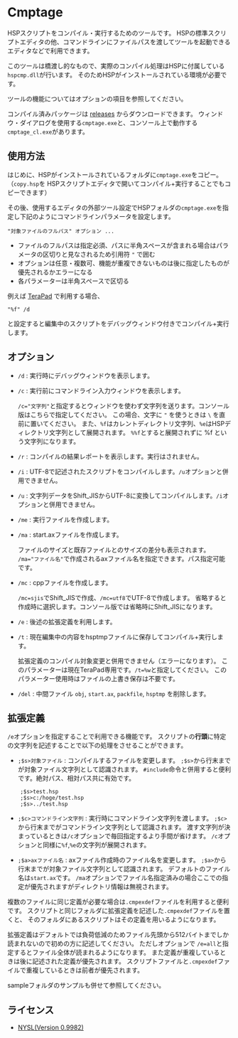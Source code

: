 # Cmptage

HSPスクリプトをコンパイル・実行するためのツールです。
HSPの標準スクリプトエディタの他、コマンドラインにファイルパスを渡してツールを起動できるエディタなどで利用できます。

このツールは橋渡し的なもので、実際のコンパイル処理はHSPに付属している`hspcmp.dll`が行います。
そのためHSPがインストールされている環境が必要です。

ツールの機能についてはオプションの項目を参照してください。

コンパイル済みパッケージは [releases](https://github.com/skymonsters-Ks/Cmptage/releases) からダウンロードできます。
ウィンドウ・ダイアログを使用する`cmptage.exe`と、コンソール上で動作する`cmptage_cl.exe`があります。



## 使用方法

はじめに、HSPがインストールされているフォルダに`cmptage.exe`をコピー。
（`copy.hsp`を HSPスクリプトエディタで開いてコンパイル+実行することでもコピーできます）

その後、使用するエディタの外部ツール設定でHSPフォルダの`cmptage.exe`を指定し下記のようにコマンドラインパラメータを設定します。

	"対象ファイルのフルパス" オプション ...

- ファイルのフルパスは指定必須、パスに半角スペースが含まれる場合はパラメータの区切りと見なされるため引用符 `"` で囲む
- オプションは任意・複数可、機能が重複できないものは後に指定したものが優先されるかエラーになる
- 各パラメーターは半角スペースで区切る

例えば [TeraPad](https://tera-net.com/library/tpad.html) で利用する場合、

	"%f" /d

と設定すると編集中のスクリプトをデバッグウィンドウ付きでコンパイル+実行します。



## オプション

- `/d` : 実行時にデバッグウィンドウを表示します。

- `/c` : 実行前にコマンドライン入力ウィンドウを表示します。

  `/c="文字列"`と指定するとウィンドウを使わず文字列を送ります。コンソール版はこちらで指定してください。
  この場合、文字に `"` を使うときは ` \ ` を直前に置いてください。
  また、`%f`はカレントディレクトリ文字列、`%e`はHSPディレクトリ文字列として展開されます。
  `%%f`とすると展開されずに %f という文字列になります。

- `/r` : コンパイルの結果レポートを表示します。実行はされません。

- `/i` : UTF-8で記述されたスクリプトをコンパイルします。`/u`オプションと併用できません。

- `/u` : 文字列データをShift_JISからUTF-8に変換してコンパイルします。`/i`オプションと併用できません。

- `/me` : 実行ファイルを作成します。

- `/ma` : start.axファイルを作成します。

  ファイルのサイズと既存ファイルとのサイズの差分も表示されます。
  `/ma="ファイル名"`で作成されるaxファイル名を指定できます。パス指定可能です。

- `/mc` : cppファイルを作成します。

  `/mc=sjis`でShift_JISで作成、`/mc=utf8`でUTF-8で作成します。
  省略すると作成時に選択します。コンソール版では省略時にShift_JISになります。

- `/e` : 後述の拡張定義を利用します。

- `/t` : 現在編集中の内容をhsptmpファイルに保存してコンパイル+実行します。

  拡張定義のコンパイル対象変更と併用できません（エラーになります）。
  このパラメーターは現在TeraPad専用です。`/t=%w`と指定してください。
  このパラメーター使用時はファイルの上書き保存は不要です。

- `/del` : 中間ファイル `obj`, `start.ax`, `packfile`, `hsptmp` を削除します。



## 拡張定義

`/e`オプションを指定することで利用できる機能です。
スクリプトの**行頭**に特定の文字列を記述することで以下の処理をさせることができます。

- `;$s>対象ファイル` : コンパイルするファイルを変更します。
  `;$s>`から行末までが対象ファイル文字列として認識されます。
  `#include`命令と併用すると便利です。絶対パス、相対パス共に有効です。
```
	;$s>test.hsp
	;$s>c:/hoge/test.hsp
	;$s>../test.hsp
```
- `;$c>コマンドライン文字列` : 実行時にコマンドライン文字列を渡します。
  `;$c>`から行末までがコマンドライン文字列として認識されます。
  渡す文字列が決まっているときは`/c`オプションで毎回指定するより手間が省けます。
  `/c`オプションと同様に`%f`,`%e`の文字列が展開されます。

- `;$a>axファイル名` : axファイル作成時のファイル名を変更します。
  `;$a>`から行末までが対象ファイル文字列として認識されます。
  デフォルトのファイル名は`start.ax`です。
  `/ma`オプションでファイル名指定済みの場合ここでの指定が優先されますがディレクトリ情報は無視されます。

複数のファイルに同じ定義が必要な場合は`.cmpexdef`ファイルを利用すると便利です。
スクリプトと同じフォルダに拡張定義を記述した`.cmpexdef`ファイルを置くと、
そのフォルダにあるスクリプトはその定義を用いるようになります。

拡張定義はデフォルトでは負荷低減のためファイル先頭から512バイトまでしか読まれないので初めの方に記述してください。
ただしオプションで `/e=all`と指定するとファイル全体が読まれるようになります。
また定義が重複しているときは後に記述された定義が優先されます。
スクリプトファイルと`.cmpexdef`ファイルで重複しているときは前者が優先されます。

sampleフォルダのサンプルも併せて参照してください。



## ライセンス

- [NYSL(Version 0.9982)](http://www.kmonos.net/nysl/)

